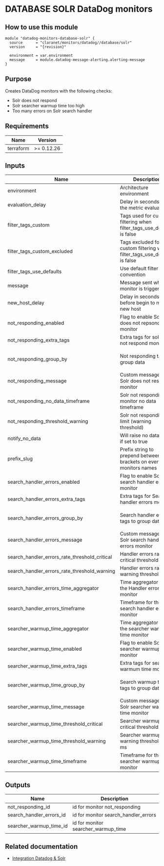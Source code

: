 # DATABASE SOLR DataDog monitors

## How to use this module

```hcl
module "datadog-monitors-database-solr" {
  source      = "claranet/monitors/datadog//database/solr"
  version     = "{revision}"

  environment = var.environment
  message     = module.datadog-message-alerting.alerting-message
}

```

## Purpose

Creates DataDog monitors with the following checks:

- Solr does not respond
- Solr searcher warmup time too high
- Too many errors on Solr search handler

## Requirements

| Name | Version |
|------|---------|
| terraform | >= 0.12.26 |

## Inputs

| Name | Description | Type | Default | Required |
|------|-------------|------|---------|:--------:|
| environment | Architecture environment | `string` | n/a | yes |
| evaluation\_delay | Delay in seconds for the metric evaluation | `number` | `15` | no |
| filter\_tags\_custom | Tags used for custom filtering when filter\_tags\_use\_defaults is false | `string` | `"*"` | no |
| filter\_tags\_custom\_excluded | Tags excluded for custom filtering when filter\_tags\_use\_defaults is false | `string` | `""` | no |
| filter\_tags\_use\_defaults | Use default filter tags convention | `string` | `"true"` | no |
| message | Message sent when a monitor is triggered | `any` | n/a | yes |
| new\_host\_delay | Delay in seconds before begin to monitor new host | `number` | `300` | no |
| not\_responding\_enabled | Flag to enable Solr does not repsond monitor | `bool` | `true` | no |
| not\_responding\_extra\_tags | Extra tags for solr does not respond monitor | `list(string)` | `[]` | no |
| not\_responding\_group\_by | Not responding tags to group data | `list(string)` | <pre>[<br>  "instance"<br>]</pre> | no |
| not\_responding\_message | Custom message for Solr does not respond monitor | `string` | `""` | no |
| not\_responding\_no\_data\_timeframe | Solr not responding monitor no data timeframe | `number` | `10` | no |
| not\_responding\_threshold\_warning | Solr not responding limit (warning threshold) | `number` | `3` | no |
| notify\_no\_data | Will raise no data alert if set to true | `bool` | `true` | no |
| prefix\_slug | Prefix string to prepend between brackets on every monitors names | `string` | `""` | no |
| search\_handler\_errors\_enabled | Flag to enable Solr search handler errors monitor | `bool` | `true` | no |
| search\_handler\_errors\_extra\_tags | Extra tags for Search handler errors monitor | `list(string)` | `[]` | no |
| search\_handler\_errors\_group\_by | Search handler errors tags to group datas | `list(string)` | <pre>[<br>  "instance"<br>]</pre> | no |
| search\_handler\_errors\_message | Custom message for Solr search handler errors monitor | `string` | `""` | no |
| search\_handler\_errors\_rate\_threshold\_critical | Handler errors rate critical threshold | `number` | `50` | no |
| search\_handler\_errors\_rate\_threshold\_warning | Handler errors rate warning threshold | `number` | `10` | no |
| search\_handler\_errors\_time\_aggregator | Time aggregator for the Handler errors monitor | `string` | `"min"` | no |
| search\_handler\_errors\_timeframe | Timeframe for the search handler errors monitor | `string` | `"last_5m"` | no |
| searcher\_warmup\_time\_aggregator | Time aggregator for the searcher warmup time monitor | `string` | `"max"` | no |
| searcher\_warmup\_time\_enabled | Flag to enable Solr searcher warmup time monitor | `bool` | `true` | no |
| searcher\_warmup\_time\_extra\_tags | Extra tags for searcher warmum time monitor | `list(string)` | `[]` | no |
| searcher\_warmup\_time\_group\_by | Search warmup time tags to group datas | `list(string)` | <pre>[<br>  "instance"<br>]</pre> | no |
| searcher\_warmup\_time\_message | Custom message for Solr searcher warmup time monitor | `string` | `""` | no |
| searcher\_warmup\_time\_threshold\_critical | Searcher warmup time critical threshold in ms | `number` | `5000` | no |
| searcher\_warmup\_time\_threshold\_warning | Searcher warmup time warning threshold in ms | `number` | `2000` | no |
| searcher\_warmup\_time\_timeframe | Timeframe for the searcher warmup time monitor | `string` | `"last_5m"` | no |

## Outputs

| Name | Description |
|------|-------------|
| not\_responding\_id | id for monitor not\_responding |
| search\_handler\_errors\_id | id for monitor search\_handler\_errors |
| searcher\_warmup\_time\_id | id for monitor searcher\_warmup\_time |

## Related documentation

 - [Integration Datadog & Solr](https://docs.datadoghq.com/integrations/solr/)
